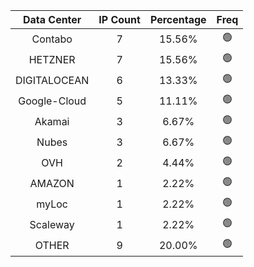 | Data Center | IP Count | Percentage | Freq |
|:------------:|:--------:|:-----------:|:-----:|
| Contabo | 7 | 15.56% | 🟢 |
| HETZNER | 7 | 15.56% | 🟢 |
| DIGITALOCEAN | 6 | 13.33% | 🟢 |
| Google-Cloud | 5 | 11.11% | 🟢 |
| Akamai | 3 | 6.67% | 🟢 |
| Nubes | 3 | 6.67% | 🟢 |
| OVH | 2 | 4.44% | 🟢 |
| AMAZON | 1 | 2.22% | 🟢 |
| myLoc | 1 | 2.22% | 🟢 |
| Scaleway | 1 | 2.22% | 🟢 |
| OTHER | 9 | 20.00% | 🟢 |